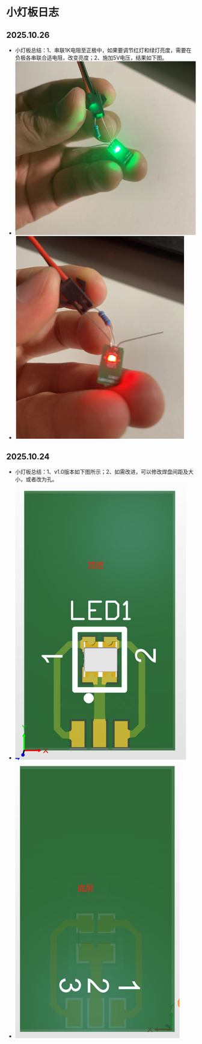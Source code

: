 # 小灯板日志

## 2025.10.26

- 小灯板总结：1、串联1K电阻至正极中，如果要调节红灯和绿灯亮度，需要在负极各串联合适电阻，改变亮度；2、施加5V电压，结果如下图。
- ![小灯板v1.0测试01.png](./imgs/小灯板v1.0测试01.png)
- ![小灯板v1.0测试02.png](./imgs/小灯板v1.0测试02.png)

## 2025.10.24

- 小灯板总结：1、v1.0版本如下图所示；2、如需改进，可以修改焊盘间距及大小，或者改为孔。
- ![小灯板v1.0正面.png](./imgs/小灯板v1.0正面.png)
- ![小灯板v1.0反面.png](./imgs/小灯板v1.0反面.png)
